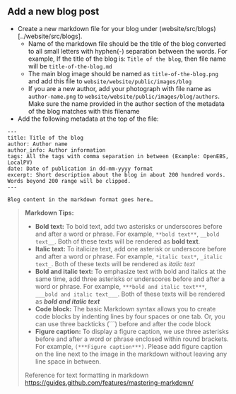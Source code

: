 ## Add a new blog post

* Create a new markdown file for your blog under (website/src/blogs)[../website/src/blogs].
  * Name of the markdown file should be the title of the blog converted to all small letters with hyphen(-) separation between the words. For example, If the title of the blog is: ``Title of the blog``, then file name will be ``title-of-the-blog.md``
  * The main blog image should be named as ``title-of-the-blog.png`` and add this file to ``website/website/public/images/blog``
  * If you are a new author, add your photograph with file name as `author-name.png` to `website/website/public/images/blog/authors`. Make sure the name provided in the author section of the metadata of the blog matches with this filename
* Add the following metadata at the top of the file:
```
---
title: Title of the blog
author: Author name
author_info: Author information
tags: All the tags with comma separation in between (Example: OpenEBS, LocalPV)
date: Date of publication in dd-mm-yyyy format
excerpt: Short description about the blog in about 200 hundred words. Words beyond 200 range will be clipped.
---
 
Blog content in the markdown format goes here…

```

> **Markdown Tips:**
>* **Bold text:** To bold text, add two asterisks or underscores before and after a word or phrase. For example, `**bold text**`, `__bold text__`. Both of these texts will be rendered as **bold text**.
>* **Italic text:** To italicize text, add one asterisk or underscore before and after a word or phrase. For example, `*italic text*`, `_italic text_`. Both of these texts will be rendered as *italic text*
>* **Bold and italic text:** To emphasize text with bold and italics at the same time, add three asterisks or underscores before and after a word or phrase. For example, `***bold and italic text***`, `___bold and italic text___`. Both of these texts will be rendered as ***bold and italic text***
>* **Code block:** The basic Markdown syntax allows you to create code blocks by indenting lines by four spaces or one tab. Or, you can use three backticks (```) before and after the code block
>* **Figure caption:** To display a figure caption, we use three asterisks before and after a word or phrase enclosed within round brackets. For example, `(***Figure caption***)`. Please add figure caption on the line next to the image in the markdown without leaving any line space in between.
>
> Reference for text formatting in markdown https://guides.github.com/features/mastering-markdown/
